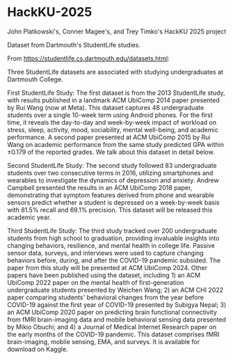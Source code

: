 # HackKU-2025
John Platkowski's, Conner Magee's, and Trey Timko's HackKU 2025 project

Dataset from Dartmouth's StudentLife studies.

From https://studentlife.cs.dartmouth.edu/datasets.html:

Three StudentLife datasets are associated with studying undergraduates at Dartmouth College.

First StudentLife Study: The first dataset is from the 2013 StudentLife study, with results published in a landmark ACM UbiComp 2014 paper presented by Rui Wang (now at Meta). This dataset captures 48 undergraduate students over a single 10-week term using Android phones. For the first time, it reveals the day-to-day and week-by-week impact of workload on stress, sleep, activity, mood, sociability, mental well-being, and academic performance. A second paper presented at ACM UbiComp 2015 by Rui Wang on academic performance from the same study predicted GPA within ±0.179 of the reported grades. We talk about this dataset in detail below.

Second StudentLife Study: The second study followed 83 undergraduate students over two consecutive terms in 2016, utilizing smartphones and wearables to investigate the dynamics of depression and anxiety. Andrew Campbell presented the results in an ACM UbiComp 2018 paper, demonstrating that symptom features derived from phone and wearable sensors predict whether a student is depressed on a week-by-week basis with 81.5% recall and 69.1% precision. This dataset will be released this academic year.

Third StudentLife Study: The third study tracked over 200 undergraduate students from high school to graduation, providing invaluable insights into changing behaviors, resilience, and mental health in college life. Passive sensor data, surveys, and interviews were used to capture changing behaviors before, during, and after the COVID-19 pandemic subsided. The paper from this study will be presented at ACM UbiComp 2024. Other papers have been published using the dataset, including 1) an ACM UbiComp 2022 paper on the mental health of first-generation undergraduate students presented by Weichen Wang; 2) an ACM CHI 2022 paper comparing students' behavioral changes from the year before COVID-19 against the first year of COVID-19 presented by Subigya Nepal; 3) an ACM UbiComp 2020 paper on predicting brain functional connectivity from fMRI brain-imaging data and mobile behavioral sensing data presented by Mikio Obuchi; and 4) a Journal of Medical Internet Research paper on the early months of the COVID-19 pandemic. This dataset comprises fMRI brain-imaging, mobile sensing, EMA, and surveys. It is available for download on Kaggle.